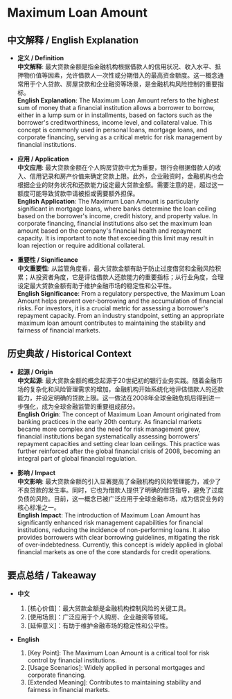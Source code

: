 # Maximum Loan Amount

## 中文解释 / English Explanation

* **定义 / Definition**  
  **中文解释**: 最大贷款金额是指金融机构根据借款人的信用状况、收入水平、抵押物价值等因素，允许借款人一次性或分期借入的最高资金额度。这一概念通常用于个人贷款、房屋贷款和企业融资等场景，是金融机构风险控制的重要指标。  
  **English Explanation**: The Maximum Loan Amount refers to the highest sum of money that a financial institution allows a borrower to borrow, either in a lump sum or in installments, based on factors such as the borrower's creditworthiness, income level, and collateral value. This concept is commonly used in personal loans, mortgage loans, and corporate financing, serving as a critical metric for risk management by financial institutions.

* **应用 / Application**  
  **中文应用**: 最大贷款金额在个人购房贷款中尤为重要，银行会根据借款人的收入、信用记录和房产价值来确定贷款上限。此外，企业融资时，金融机构也会根据企业的财务状况和还款能力设定最大贷款金额。需要注意的是，超过这一额度可能导致贷款申请被拒或需要额外担保。  
  **English Application**: The Maximum Loan Amount is particularly significant in mortgage loans, where banks determine the loan ceiling based on the borrower's income, credit history, and property value. In corporate financing, financial institutions also set the maximum loan amount based on the company's financial health and repayment capacity. It is important to note that exceeding this limit may result in loan rejection or require additional collateral.

* **重要性 / Significance**  
  **中文重要性**: 从监管角度看，最大贷款金额有助于防止过度借贷和金融风险积累；从投资者角度，它是评估借款人还款能力的重要指标；从行业角度，合理设定最大贷款金额有助于维护金融市场的稳定性和公平性。  
  **English Significance**: From a regulatory perspective, the Maximum Loan Amount helps prevent over-borrowing and the accumulation of financial risks. For investors, it is a crucial metric for assessing a borrower's repayment capacity. From an industry standpoint, setting an appropriate maximum loan amount contributes to maintaining the stability and fairness of financial markets.

## 历史典故 / Historical Context

* **起源 / Origin**  
  **中文起源**: 最大贷款金额的概念起源于20世纪初的银行业务实践。随着金融市场的复杂化和风险管理需求的增加，金融机构开始系统化地评估借款人的还款能力，并设定明确的贷款上限。这一做法在2008年全球金融危机后得到进一步强化，成为全球金融监管的重要组成部分。  
  **English Origin**: The concept of Maximum Loan Amount originated from banking practices in the early 20th century. As financial markets became more complex and the need for risk management grew, financial institutions began systematically assessing borrowers' repayment capacities and setting clear loan ceilings. This practice was further reinforced after the global financial crisis of 2008, becoming an integral part of global financial regulation.

* **影响 / Impact**  
  **中文影响**: 最大贷款金额的引入显著提高了金融机构的风险管理能力，减少了不良贷款的发生率。同时，它也为借款人提供了明确的借贷指导，避免了过度负债的风险。目前，这一概念已被广泛应用于全球金融市场，成为信贷业务的核心标准之一。  
  **English Impact**: The introduction of Maximum Loan Amount has significantly enhanced risk management capabilities for financial institutions, reducing the incidence of non-performing loans. It also provides borrowers with clear borrowing guidelines, mitigating the risk of over-indebtedness. Currently, this concept is widely applied in global financial markets as one of the core standards for credit operations.

## 要点总结 / Takeaway

* **中文**  
  1. [核心价值]：最大贷款金额是金融机构控制风险的关键工具。
  2. [使用场景]：广泛应用于个人购房、企业融资等领域。
  3. [延伸意义]：有助于维护金融市场的稳定性和公平性。

* **English**  
  1. [Key Point]: The Maximum Loan Amount is a critical tool for risk control by financial institutions.
  2. [Usage Scenarios]: Widely applied in personal mortgages and corporate financing.
  3. [Extended Meaning]: Contributes to maintaining stability and fairness in financial markets.